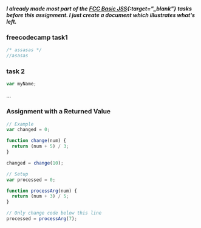 #####  I already made most part of the [FCC Basic JSS](https://www.freecodecamp.org/codelawer){:target="_blank"} tasks *before this assignment.* I just create a document which illustrates what's left.<br>

### freecodecamp task1
```js 
/* assasas */
//asasas

```

### task 2 
```js
var myName;
```

...<br>

### Assignment with a Returned Value

```js 
// Example
var changed = 0;

function change(num) {
  return (num + 5) / 3;
}

changed = change(10);

// Setup
var processed = 0;

function processArg(num) {
  return (num + 3) / 5;
}

// Only change code below this line
processed = processArg(7);

```
